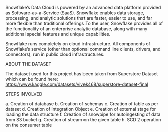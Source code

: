 Snowflake’s Data Cloud is powered by an advanced data platform provided as Software-as-a-Service (SaaS). Snowflake enables data storage, processing, and analytic solutions that are faster, easier to use, and far more flexible than traditional offerings.To the user, Snowflake provides all of the functionality of an enterprise analytic database, along with many additional special features and unique capabilities.

Snowflake runs completely on cloud infrastructure. All components of Snowflake’s service (other than optional command line clients, drivers, and connectors), run in public cloud infrastructures.

ABOUT THE DATASET

The dataset used for this project has been taken from Superstore Dataset which can be found here:
https://www.kaggle.com/datasets/vivek468/superstore-dataset-final


STEPS INVOLVED

a.	Creation of database
b.	Creation of schemas
c.	Creation of table as per dataset
d.	Creation of Integration Object
e.	Creation of external stage for loading the data structure
f.	Creation of snowpipe for autoingesting of data from S3 bucket
g.	Creation of stream on the given table
h.	SCD 2 operation on the consumer table


